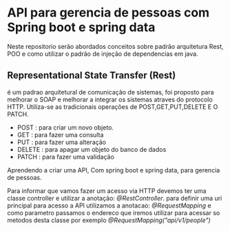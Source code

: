 # API  para gerencia de pessoas com Spring boot e spring data
Neste repositorio serão abordados conceitos sobre  padrão arquitetura Rest, POO e como utilizar o padrão de injeção de dependencias em java.

## Representational State Transfer (Rest)
é um padrao arquitetural  de comunicação de sistemas, foi proposto para melhorar o SOAP e melhorar a integrar os sistemas atraves do protocolo HTTP.
Utiliza-se as tradicionais operações de POST,GET,PUT,DELETE E O PATCH.
* POST   : para criar um novo objeto.
* GET    : para fazer uma consulta
* PUT    : para fazer uma alteração
* DELETE : para apagar um objeto do banco de dados
* PATCH  : para fazer uma validação 


Aprendendo a criar uma API, Com spring boot e spring data, para gerencia de pessoas.

Para informar que vamos fazer um acesso via HTTP devemos ter uma classe controller
e utilizar a anotação: *@RestController*.
para definir uma uri principal para acesso a API  utilizamos a anotacao: *@RequestMapping* e como parametro passamos o endereco que iremos utilizar para acessar so metodos desta classe por exemplo *@RequestMapping("api/v1/people")*